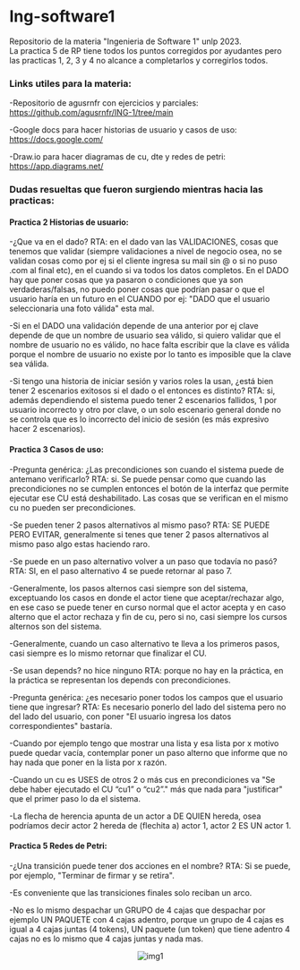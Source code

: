 # Ing-software1
Repositorio de la materia "Ingenieria de Software 1" unlp 2023.  
La practica 5 de RP tiene todos los puntos corregidos por ayudantes pero las practicas 1, 2, 3 y 4 no alcance a completarlos y corregirlos todos.

### Links utiles para la materia:
-Repositorio de agusrnfr con ejercicios y parciales:  
https://github.com/agusrnfr/ING-1/tree/main

-Google docs para hacer historias de usuario y casos de uso:  
https://docs.google.com/

-Draw.io para hacer diagramas de cu, dte y redes de petri:  
https://app.diagrams.net/

### Dudas resueltas que fueron surgiendo mientras hacia las practicas:
#### Practica 2 Historias de usuario:
-¿Que va en el dado? RTA: en el dado van las VALIDACIONES, cosas que tenemos que validar (siempre validaciones a nivel de negocio osea, no se validan cosas como por ej si el cliente ingresa su mail sin @ o si no puso .com al final etc), en el cuando si va todos los datos completos. En el DADO hay que poner cosas que ya pasaron o condiciones que ya son verdaderas/falsas, no puedo poner cosas que podrían pasar o que el usuario haría en un futuro en el CUANDO por ej: "DADO que el usuario seleccionaria una foto válida" esta mal.

-Si en el DADO una validación depende de una anterior por ej clave depende de que un nombre de usuario sea válido, si quiero validar que el nombre de usuario no es válido, no hace falta escribir que la clave es válida porque el nombre de usuario no existe por lo tanto es imposible que la clave sea válida.

-Si tengo una historia de iniciar sesión y varios roles la usan, ¿está bien tener 2 escenarios exitosos si el dado o el entonces es distinto? RTA: si, además dependiendo el sistema puedo tener 2 escenarios fallidos, 1 por usuario incorrecto y otro por clave, o un solo escenario general donde no se controla que es lo incorrecto del inicio de sesión (es más expresivo hacer 2 escenarios).

#### Practica 3 Casos de uso:
-Pregunta genérica: ¿Las precondiciones son cuando el sistema puede de antemano verificarlo? RTA: si. Se puede pensar como que cuando las precondiciones no se cumplen entonces el botón de la interfaz que permite ejecutar ese CU está deshabilitado. Las cosas que se verifican en el mismo cu no pueden ser precondiciones.

-Se pueden tener 2 pasos alternativos al mismo paso? RTA: SE PUEDE PERO EVITAR, generalmente si tenes que tener 2 pasos alternativos al mismo paso algo estas haciendo raro.

-Se puede en un paso alternativo volver a un paso que todavía no pasó? RTA: SI, en el paso alternativo 4 se puede retornar al paso 7.

-Generalmente, los pasos alternos casi siempre son del sistema, exceptuando los casos en donde el actor tiene que aceptar/rechazar algo, en ese caso se puede tener en curso normal que el actor acepta y en caso alterno que el actor rechaza y fin de cu, pero si no, casi siempre los cursos alternos son del sistema.

-Generalmente, cuando un caso alternativo te lleva a los primeros pasos, casi siempre es lo mismo retornar que finalizar el CU.

-Se usan depends? no hice ninguno RTA: porque no hay en la práctica, en la práctica se representan los depends con precondiciones.

-Pregunta genérica: ¿es necesario poner todos los campos que el usuario tiene que ingresar? RTA: Es necesario ponerlo del lado del sistema pero no del lado del usuario, con poner "El usuario ingresa los datos correspondientes" bastaría.

-Cuando por ejemplo tengo que mostrar una lista y esa lista por x motivo puede quedar vacía, contemplar poner un paso alterno que informe que no hay nada que poner en la lista por x razón.

-Cuando un cu es USES de otros 2 o más cus en precondiciones va "Se debe haber ejecutado el CU “cu1” o “cu2”." más que nada para "justificar" que el primer paso lo da el sistema.

-La flecha de herencia apunta de un actor a DE QUIEN hereda, osea podríamos decir actor 2 hereda de (flechita a) actor 1, actor 2 ES UN actor 1.

#### Practica 5 Redes de Petri:

-¿Una transición puede tener dos acciones en el nombre? RTA: Si se puede, por ejemplo, "Terminar de firmar y se retira".

-Es conveniente que las transiciones finales solo reciban un arco.

-No es lo mismo despachar un GRUPO de 4 cajas que despachar por ejemplo UN PAQUETE con 4 cajas adentro, porque un grupo de 4 cajas es igual a 4 cajas juntas (4 tokens), UN paquete (un token) que tiene adentro 4 cajas no es lo mismo que 4 cajas juntas y nada mas.


<p align="center">
    <img src= "https://i.postimg.cc/RFj3cHcM/1.jpg" alt = "img1"/>
</p>